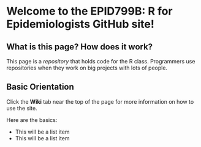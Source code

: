 Welcome to the EPID799B: R for Epidemiologists GitHub site!
==============

What is this page? How does it work?
--------------

This page is a *repository* that holds code for the R class. Programmers use repositories when they work on big projects with lots of people.

Basic Orientation
--------------

Click the **Wiki** tab near the top of the page for more information on how to use the site.

Here are the basics:

- This will be a list item
- This will be a list item
